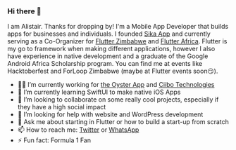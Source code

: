 ### Hi there 👋

I am Alistair. Thanks for dropping by! I'm a Mobile App Developer that builds apps for businesses and individuals. I founded [Sika App](https://sika.co.zw/) and currently serving as a Co-Organizer for [Flutter Zimbabwe](https://twitter.com/FlutterZimbabwe) and [Flutter Africa](https://twitter.com/Flutter_Africa). Flutter is my go to framework when making different applications, however I also have experience in native development and a graduate of the Google Android Africa Scholarship program. You can find me at events like Hacktoberfest and ForLoop Zimbabwe (maybe at Flutter events soon😏).

- :man_technologist: I’m currently working for [the Oyster App](https://theoysterapp.com/) and [Ciibo Technologies](https://www.ciibo.com/)
- 🌱 I’m currently learning SwiftUI to make native iOS Apps
- 👯 I’m looking to collaborate on some really cool projects, especially if they have a high social impact
- 🤔 I’m looking for help with website and WordPress development
- 💬 Ask me about starting in Flutter or how to build a start-up from scratch
- 📫 How to reach me: [Twitter](https://twitter.com/alistairholmes_) or [WhatsApp](https://api.whatsapp.com/send?phone=263733803735)
- ⚡ Fun fact: Formula 1 Fan
